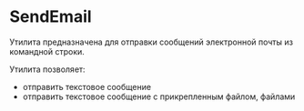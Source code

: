 # SendEmail
Утилита предназначена для отправки сообщений электронной почты из командной строки.

Утилита позволяет:
* отправить текстовое сообщение 
* отправить текстовое сообщение с прикрепленным файлом, файлами
